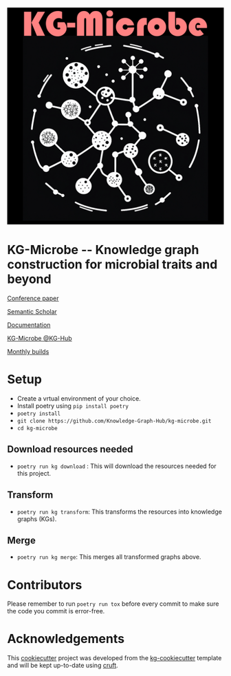 

![alt text](https://github.com/Knowledge-Graph-Hub/kg-microbe/blob/master/kg-microbe.png?raw=true)

# KG-Microbe -- Knowledge graph construction for microbial traits and beyond

[Conference paper](https://ceur-ws.org/Vol-3073/paper19.pdf)

[Semantic Scholar](https://www.semanticscholar.org/paper/KG-Hub%E2%80%94building-and-exchanging-biological-knowledge-Caufield-Putman/4c456614394d274fea181ec858429339f61c1c2c)

[Documentation]([docs/CONTRIBUTING.md](http://kghub.org/kg-microbe/index.html))

[KG-Microbe @KG-Hub](https://kghub.io/kg-microbe/)

[Monthly builds](https://kg-hub.berkeleybop.io/kg-microbe/)


# Setup
 - Create a vrtual environment of your choice.
 - Install poetry using `pip install poetry`
 - `poetry install`
 - `git clone https://github.com/Knowledge-Graph-Hub/kg-microbe.git`
 - `cd kg-microbe`

## Download resources needed
 - `poetry run kg download` : This will download the resources needed for this project.

## Transform
 - `poetry run kg transform`: This transforms the resources into knowledge graphs (KGs).

##  Merge
 - `poetry run kg merge`: This merges all transformed graphs above.

# Contributors
Please remember to run `poetry run tox` before every commit to make sure the code you commit is error-free.

# Acknowledgements

This [cookiecutter](https://cookiecutter.readthedocs.io/en/stable/README.html) project was developed from the [kg-cookiecutter](https://github.com/Knowledge-Graph-Hub/kg-cookiecutter) template and will be kept up-to-date using [cruft](https://cruft.github.io/cruft/).
